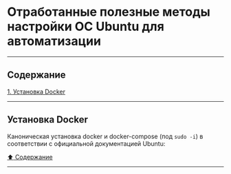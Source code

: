# Отработанные полезные методы настройки ОС Ubuntu для автоматизации #

----

## Содержание ##

[1. Установка Docker](#установка-docker)

----

## Установка Docker ##

Каноническая установка docker и docker-compose (под `sudo -i`) в соответствии с
официальной документацией Ubuntu:

[:arrow_up: Содержание](#содержание)

----
